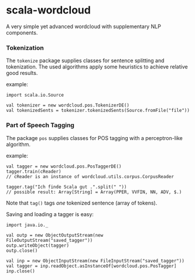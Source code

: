 # scala-wordcloud

A very simple yet advanced wordcloud with supplementary NLP components.

### Tokenization

The `tokenize` package supplies classes for sentence splitting and
tokenization. The used algorithms apply some heuristics to achieve
relative good results.

example:

    import scala.io.Source
    
    val tokenizer = new wordcloud.pos.TokenizerDE()
    val tokenizedSents = tokenizer.tokenizedSents(Source.fromFile("file"))

### Part of Speech Tagging

The package `pos` supplies classes for POS tagging with a
perceptron-like algorithm.

example:

    val tagger = new wordcloud.pos.PosTaggerDE()
    tagger.train(cReader)
    // cReader is an instance of wordcloud.utils.corpus.CorpusReader
    
    tagger.tag("Ich finde Scala gut .".split(" "))
    // possible result: Array[String] = Array(PPER, VVFIN, NN, ADV, $.)

Note that `tag()` tags *one* tokenized sentence (array of tokens).

Saving and loading a tagger is easy:

    import java.io._
    
    val outp = new ObjectOutputStream(new FileOutputStream("saved_tagger"))
    outp.writeObject(tagger)
    outp.close()
    
    val inp = new ObjectInputStream(new FileInputStream("saved_tagger"))
    val tagger = inp.readObject.asInstanceOf[wordcloud.pos.PosTagger]
    inp.close()
    
    
